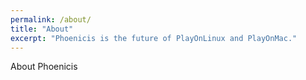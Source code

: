 ```yaml
---
permalink: /about/
title: "About"
excerpt: "Phoenicis is the future of PlayOnLinux and PlayOnMac."
---
```


About Phoenicis
